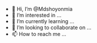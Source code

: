 - 👋 Hi, I’m @Mdshoyonmia
- 👀 I’m interested in ...
- 🌱 I’m currently learning ...
- 💞️ I’m looking to collaborate on ...
- 📫 How to reach me ...

<!---
Mdshoyonmia/Mdshoyonmia is a ✨ special ✨ repository because its `README.md` (this file) appears on your GitHub profile.
You can click the Preview link to take a look at your changes.
--->
